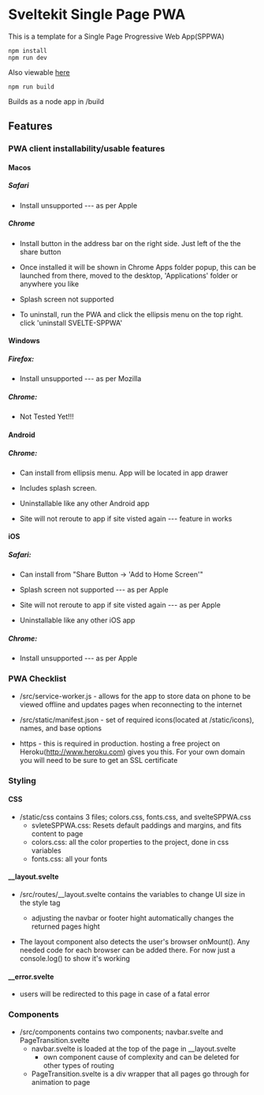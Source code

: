 # Sveltekit Single Page PWA

This is a template for a Single Page Progressive Web App(SPPWA)

```
npm install
npm run dev
```

Also viewable [here](https://sveltekit-singlepage-pwa.herokuapp.com/)

```
npm run build
```

Builds as a node app in /build

## Features

### PWA client installability/usable features

#### Macos

##### Safari

* Install unsupported --- as per Apple

##### Chrome

* Install button in the address bar on the right side. Just left of the the share button

* Once installed it will be shown in Chrome Apps folder popup, this can be launched from there,  moved to the desktop, 'Applications' folder or anywhere you like

* Splash screen not supported

* To uninstall, run the PWA and click the ellipsis menu on the top right. click 'uninstall SVELTE-SPPWA'

#### Windows

##### Firefox:

* Install unsupported --- as per Mozilla

##### Chrome: 

* Not Tested Yet!!!

#### Android

##### Chrome:

* Can install from ellipsis menu. App will be located in app drawer

* Includes splash screen.

* Uninstallable like any other Android app

* Site will not reroute to app if site visted again --- feature in works

#### iOS

##### Safari:

* Can install from "Share Button -> 'Add to Home Screen'"

* Splash screen not supported --- as per Apple

* Site will not reroute to app if site visted again --- as per Apple

* Uninstallable like any other iOS app

##### Chrome:

* Install unsupported --- as per Apple

### PWA Checklist

* /src/service-worker.js - allows for the app to store data on phone to be viewed offline and updates pages when reconnecting to the internet

* /src/static/manifest.json - set of required icons(located at /static/icons), names, and base options

* https - this is required in production. hosting a free project on Heroku(http://www.heroku.com) gives you this. For your own domain you will need to be sure to get an SSL certificate

### Styling

#### CSS

* /static/css contains 3 files; colors.css, fonts.css, and svelteSPPWA.css
    * svleteSPPWA.css: Resets default paddings and margins, and fits content to page
    * colors.css: all the color properties to the project, done in css variables
    * fonts.css: all your fonts

#### __layout.svelte

* /src/routes/__layout.svelte contains the variables to change UI size in the style tag
    * adjusting the navbar or footer hight automatically changes the returned pages hight

* The layout component also detects the user's browser onMount(). Any needed code for each browser can be added there. For now just a console.log() to show it's working

#### __error.svelte

* users will be redirected to this page in case of a fatal error

### Components

* /src/components contains two components; navbar.svelte and PageTransition.svelte
    * navbar.svelte is loaded at the top of the page in __layout.svelte
        * own component cause of complexity and can be deleted for other types of routing
    * PageTransition.svelte is a div wrapper that all pages go through for animation to page